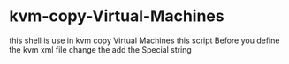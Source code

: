 # kvm-copy-Virtual-Machines
this shell is use in kvm copy Virtual Machines
this script Before you define the kvm xml file change the add the Special string
